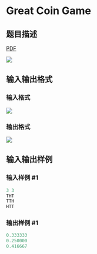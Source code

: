 # Great Coin Game

## 题目描述

[problemUrl]: https://uva.onlinejudge.org/index.php?option=com_onlinejudge&Itemid=8&category=878&page=show_problem&problem=5190

[PDF](https://uva.onlinejudge.org/external/132/p13266.pdf)

![](https://cdn.luogu.com.cn/upload/vjudge_pic/UVA13266/1b51638e8e445a863662e6d3f8c3c9f1de1c0d83.png)

## 输入输出格式

### 输入格式

![](https://cdn.luogu.com.cn/upload/vjudge_pic/UVA13266/768f6e74acc81e2cbe4477240009be1c082e417b.png)

### 输出格式

![](https://cdn.luogu.com.cn/upload/vjudge_pic/UVA13266/000c0866281a797baec3b6fe6a07b27895277a15.png)

## 输入输出样例

### 输入样例 #1

```cpp
3 3
THT
TTH
HTT
```


### 输出样例 #1

```cpp
0.333333
0.250000
0.416667
```


